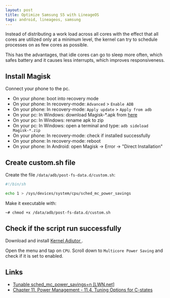 ```yaml
---
layout: post
title: Optimize Samsung S5 with LineageOS
tags: android, lineageos, samsung
---
```


Instead of distributing a work load across all cores with the effect that all cores are utilized only at a minimum level, the kernel can try to schedule processes on as few cores as possible.

This has the advantages, that idle cores can go to sleep more often, which safes battery and it causes less interrupts, which improves responsiveness.

## Install Magisk

Connect your phone to the pc.

 - On your phone: boot into recovery mode
 - On your phone: In recovery-mode: `Advanced` > `Enable ADB`
 - On your phone: In recovery-mode: `Apply update` > `Apply from adb`
 - On your pc: In Windows: download Magisk-*.apk from [here](https://github.com/topjohnwu/Magisk/releases)
 - On your pc: In Windows: rename apk to zip
 - On your pc: In Windows: open a terminal and type: `adb sideload Magisk-*.zip`
 - On your phone: In recovery-mode: check if installed successfully
 - On your phone: In recovery-mode: reboot
 - On your phone: In Android: open Magisk -> Error -> "Direct Installation"

## Create custom.sh file

Create the file `/data/adb/post-fs-data.d/custom.sh`:

```bash
#!/bin/sh

echo 1 > /sys/devices/system/cpu/sched_mc_power_savings
```

Make it executable with:

```bash
~# chmod +x /data/adb/post-fs-data.d/custom.sh
```

## Check if the script run successfully

Download and install [Kernel Adiutor ](https://f-droid.org/de/packages/com.nhellfire.kerneladiutor/).

Open  the menu and tap on `CPU`. Scroll down to `Multicore Power Saving` and check if it is set to enabled.

## Links

 - [Tunable sched_mc_power_savings=n [LWN.net]](https://lwn.net/Articles/297306/)
 - [Chapter 11. Power Management - 11.4. Tuning Options for C-states](http://www.vorkon.de/SU1210.001/drittanbieter/Dokumentation/openSUSE_11.4/manual/cha.tuning.power.html#sec.tuning.power.c-states.options)
